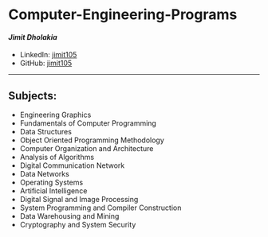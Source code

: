 # Computer-Engineering-Programs

#### *Jimit Dholakia*

* LinkedIn: [jimit105](https://in.linkedin.com/in/jimit105 "LinkedIn Profile")
* GitHub: [jimit105](https://github.com/jimit105 "GitHub Profile")

---

## Subjects:
* Engineering Graphics
* Fundamentals of Computer Programming
* Data Structures
* Object Oriented Programming Methodology
* Computer Organization and Architecture
* Analysis of Algorithms
* Digital Communication Network
* Data Networks
* Operating Systems
* Artificial Intelligence
* Digital Signal and Image Processing
* System Programming and Compiler Construction
* Data Warehousing and Mining
* Cryptography and System Security
